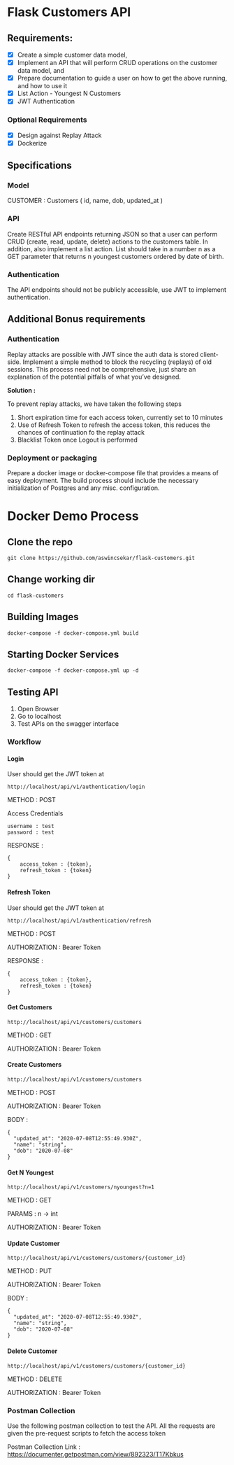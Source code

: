# Flask Customers API 

## Requirements:

- [x] Create a simple customer data model,
- [x] Implement an API that will perform CRUD operations on the customer data model, and
- [x] Prepare documentation to guide a user on how to get the above running, and how to use it
- [x] List Action - Youngest N Customers
- [x] JWT Authentication 

### Optional Requirements
- [x] Design against Replay Attack
- [x] Dockerize

## Specifications

### Model
CUSTOMER :
Customers (
id,
name,
dob,
updated_at
)

### API
Create RESTful API endpoints returning JSON so that a user can perform CRUD (create, read, update, delete) actions to the customers table. In addition, also implement a list action. List should take in a number n as a GET parameter that returns n youngest customers ordered by date of birth.


### Authentication
The API endpoints should not be publicly accessible, use JWT to implement authentication.


## Additional Bonus requirements

### Authentication
Replay attacks are possible with JWT since the auth data is stored client-side. Implement a simple method to block the recycling (replays) of old sessions. This process need not be comprehensive, just share an explanation of the potential pitfalls of what you’ve designed.

**Solution :** 

To prevent replay attacks, we have taken the following steps
1. Short expiration time for each access token, currently set to 10 minutes
2. Use of Refresh Token to refresh the access token, this reduces the chances of continuation fo the replay attack
3. Blacklist Token once Logout is performed


### Deployment or packaging
Prepare a docker image or docker-compose file that provides a means of easy deployment.
The build process should include the necessary initialization of Postgres and any misc. configuration.

# Docker Demo Process

## Clone the repo

`git clone https://github.com/aswincsekar/flask-customers.git`

## Change working dir

`cd flask-customers`

## Building Images

`docker-compose -f docker-compose.yml build`

## Starting Docker Services

`docker-compose -f docker-compose.yml up -d`

## Testing API

1. Open Browser
2. Go to localhost
3. Test APIs on the swagger interface

### Workflow

#### Login

User should get the JWT token at 

`http://localhost/api/v1/authentication/login`

METHOD : POST 

Access Credentials

```
username : test
password : test
```

RESPONSE : 

```
{
    access_token : {token},
    refresh_token : {token}
}
```

#### Refresh Token

User should get the JWT token at 

`http://localhost/api/v1/authentication/refresh`

METHOD : POST 

AUTHORIZATION : Bearer Token 

RESPONSE : 

```
{
    access_token : {token},
    refresh_token : {token}
}
```

#### Get Customers

`http://localhost/api/v1/customers/customers`

METHOD : GET

AUTHORIZATION : Bearer Token 

#### Create Customers

`http://localhost/api/v1/customers/customers`

METHOD : POST

AUTHORIZATION : Bearer Token 

BODY :

```
{
  "updated_at": "2020-07-08T12:55:49.930Z",
  "name": "string",
  "dob": "2020-07-08"
}
```

#### Get N Youngest

`http://localhost/api/v1/customers/nyoungest?n=1`

METHOD : GET

PARAMS : n -> int

AUTHORIZATION : Bearer Token 

#### Update Customer

`http://localhost/api/v1/customers/customers/{customer_id}`

METHOD : PUT

AUTHORIZATION : Bearer Token 

BODY :

```
{
  "updated_at": "2020-07-08T12:55:49.930Z",
  "name": "string",
  "dob": "2020-07-08"
}
```

#### Delete Customer

`http://localhost/api/v1/customers/customers/{customer_id}`

METHOD : DELETE

AUTHORIZATION : Bearer Token 

### Postman Collection

Use the following postman collection to test the API. All the requests are given the pre-request scripts to fetch the 
access token

Postman Collection Link : https://documenter.getpostman.com/view/892323/T17Kbkus





